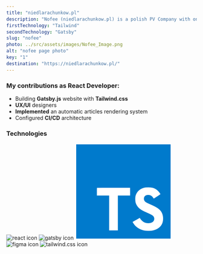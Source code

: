 ```yaml
---
title: "niedlarachunkow.pl"
description: "Nofee (niedlarachunkow.pl) is a polish PV Company with one mission – fight with high prices and inflation using photovoltaics"
firstTechnology: "Tailwind"
secondTechnology: "Gatsby"
slug: "nofee"
photo: ../src/assets/images/Nofee_Image.png
alt: "nofee page photo"
key: "1"
destination: "https://niedlarachunkow.pl/"
---
```


 <h3>My contributions as React Developer:</h3>
 <ul>
    <li>
      Building
      <strong>Gatsby.js</strong>
      website with
      <strong>Tailwind.css</strong>
    </li>
    <li>
      <strong>UX/UI</strong>
      designers
    </li>
    <li>
    <strong>Implemented</strong>
    an automatic articles rendering system
    </li>
    <li>
      Configured
      <strong>CI/CD</strong>
      architecture
    </li>
 </ul>

<h3 id="technologies">Technologies</h3>

 <div id="technologiesWrapper">
   <img src="https://camo.githubusercontent.com/2f885630384e3fc392a88ee5494abdb46a1229d57853d6fdb7d0c0becaf27acb/68747470733a2f2f706174726f6372656174696f6e732e636f6d2f6173736574732f72656163742e737667" alt="react icon" class="technologiesIcon">
   <img src="https://camo.githubusercontent.com/515f24dac1c4b0546c1577f23445245304db180770810f65b11bb85c0719d7f2/68747470733a2f2f706174726f6372656174696f6e732e636f6d2f6173736574732f6761747362792e737667" alt="gatsby icon" class="technologiesIcon">
   <img src="https://raw.githubusercontent.com/devicons/devicon/master/icons/typescript/typescript-original.svg" alt="typescript icon" class="technologiesIcon">
   <img src="https://www.vectorlogo.zone/logos/figma/figma-icon.svg" alt="figma icon" class="technologiesIcon">
   <img src="https://www.vectorlogo.zone/logos/tailwindcss/tailwindcss-icon.svg" alt="tailwind.css icon" class="technologiesIcon">
</div>
